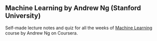 ## Machine Learning by Andrew Ng (Stanford University)

Self-made lecture notes and quiz for all the weeks of [Machine Learning](https://www.coursera.org/learn/machine-learning) course by Andrew Ng on Coursera.
